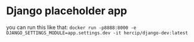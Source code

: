 # Django placeholder app


you can run this like that:
`docker run -p8888:8000 -e DJANGO_SETTINGS_MODULE=app.settings.dev -it hercip/django-dev:latest`